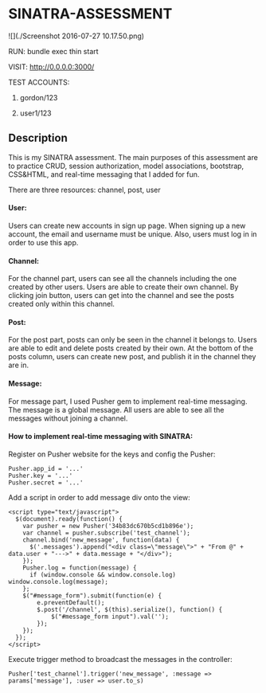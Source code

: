 # SINATRA-ASSESSMENT

![](./Screenshot 2016-07-27 10.17.50.png)

RUN:
bundle exec thin start

VISIT:
http://0.0.0.0:3000/

TEST ACCOUNTS:

1. gordon/123

2. user1/123

## Description

This is my SINATRA assessment. The main purposes of this assessment are to practice CRUD, session authorization, model associations, bootstrap, CSS&HTML, and real-time messaging that I added for fun.

There are three resources: channel, post, user

#### User:

Users can create new accounts in sign up page. When signing up a new account, the email and username must be unique. Also, users must log in in order to use this app.

#### Channel:

For the channel part, users can see all the channels including the one created by other users. Users are able to create their own channel. By clicking join button, users can get into the channel and see the posts created only within this channel. 

#### Post:

For the post part, posts can only be seen in the channel it belongs to. Users are able to edit and delete posts created by their own. At the bottom of the posts column, users can create new post, and publish it in the channel they are in. 

#### Message:

For message part, I used Pusher gem to implement real-time messaging. The message is a global message. All users are able to see all the messages without joining a channel.

#### How to implement real-time messaging with SINATRA:

Register on Pusher website for the keys and config the Pusher:

```
Pusher.app_id = '...'
Pusher.key = '...'
Pusher.secret = '...'
```

Add a script in order to add message div onto the view:

```
<script type="text/javascript">
  $(document).ready(function() {
    var pusher = new Pusher('34b83dc670b5cd1b896e');
    var channel = pusher.subscribe('test_channel');
    channel.bind('new_message', function(data) {
      $('.messages').append("<div class=\"message\">" + "From @" + data.user + "--->" + data.message + "</div>");
    });
    Pusher.log = function(message) {
      if (window.console && window.console.log) window.console.log(message);
    };
    $("#message_form").submit(function(e) {
        e.preventDefault();
        $.post('/channel', $(this).serialize(), function() {
            $("#message_form input").val('');
        });
    });
  });
</script>
```

Execute trigger method to broadcast the messages in the controller:

`Pusher['test_channel'].trigger('new_message', :message => params['message'], :user => user.to_s)`
